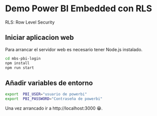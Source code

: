 # Demo Power BI Embedded con RLS
RLS: Row Level Security
## Iniciar aplicacion web
Para arrancar el servidor web es necesario tener Node.js instalado.

```bash
cd mbs-pbi-login
npm install
npm run start
```
## Añadir variables de entorno
```bash
export  PBI_USER="usuario de powerbi"
export  PBI_PASSWORD="Contraseña de powerbi"
```
Una vez arrancado ir a http://localhost:3000 😁.



